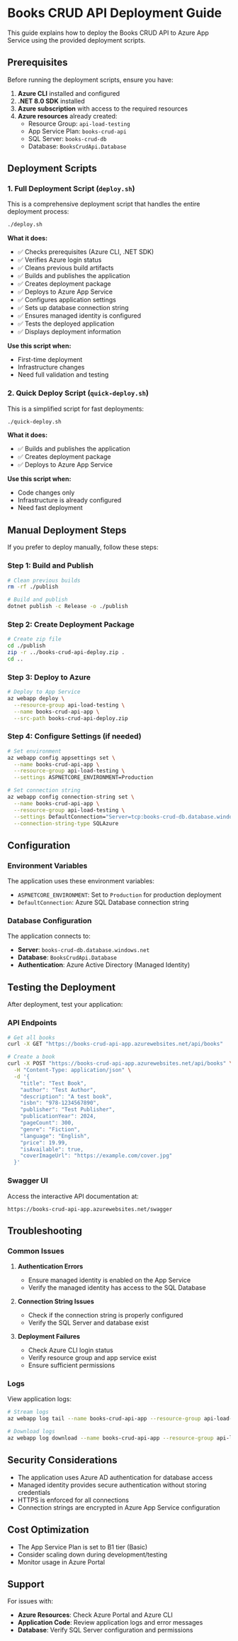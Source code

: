 # Books CRUD API Deployment Guide

This guide explains how to deploy the Books CRUD API to Azure App Service using the provided deployment scripts.

## Prerequisites

Before running the deployment scripts, ensure you have:

1. **Azure CLI** installed and configured
2. **.NET 8.0 SDK** installed
3. **Azure subscription** with access to the required resources
4. **Azure resources** already created:
   - Resource Group: `api-load-testing`
   - App Service Plan: `books-crud-api`
   - SQL Server: `books-crud-db`
   - Database: `BooksCrudApi.Database`

## Deployment Scripts

### 1. Full Deployment Script (`deploy.sh`)

This is a comprehensive deployment script that handles the entire deployment process:

```bash
./deploy.sh
```

**What it does:**
- ✅ Checks prerequisites (Azure CLI, .NET SDK)
- ✅ Verifies Azure login status
- ✅ Cleans previous build artifacts
- ✅ Builds and publishes the application
- ✅ Creates deployment package
- ✅ Deploys to Azure App Service
- ✅ Configures application settings
- ✅ Sets up database connection string
- ✅ Ensures managed identity is configured
- ✅ Tests the deployed application
- ✅ Displays deployment information

**Use this script when:**
- First-time deployment
- Infrastructure changes
- Need full validation and testing

### 2. Quick Deploy Script (`quick-deploy.sh`)

This is a simplified script for fast deployments:

```bash
./quick-deploy.sh
```

**What it does:**
- ✅ Builds and publishes the application
- ✅ Creates deployment package
- ✅ Deploys to Azure App Service

**Use this script when:**
- Code changes only
- Infrastructure is already configured
- Need fast deployment

## Manual Deployment Steps

If you prefer to deploy manually, follow these steps:

### Step 1: Build and Publish

```bash
# Clean previous builds
rm -rf ./publish

# Build and publish
dotnet publish -c Release -o ./publish
```

### Step 2: Create Deployment Package

```bash
# Create zip file
cd ./publish
zip -r ../books-crud-api-deploy.zip .
cd ..
```

### Step 3: Deploy to Azure

```bash
# Deploy to App Service
az webapp deploy \
  --resource-group api-load-testing \
  --name books-crud-api-app \
  --src-path books-crud-api-deploy.zip
```

### Step 4: Configure Settings (if needed)

```bash
# Set environment
az webapp config appsettings set \
  --name books-crud-api-app \
  --resource-group api-load-testing \
  --settings ASPNETCORE_ENVIRONMENT=Production

# Set connection string
az webapp config connection-string set \
  --name books-crud-api-app \
  --resource-group api-load-testing \
  --settings DefaultConnection="Server=tcp:books-crud-db.database.windows.net,1433;Initial Catalog=BooksCrudApi.Database;Encrypt=True;TrustServerCertificate=False;Connection Timeout=30;Authentication=\"Active Directory Default\";" \
  --connection-string-type SQLAzure
```

## Configuration

### Environment Variables

The application uses these environment variables:

- `ASPNETCORE_ENVIRONMENT`: Set to `Production` for production deployment
- `DefaultConnection`: Azure SQL Database connection string

### Database Configuration

The application connects to:
- **Server**: `books-crud-db.database.windows.net`
- **Database**: `BooksCrudApi.Database`
- **Authentication**: Azure Active Directory (Managed Identity)

## Testing the Deployment

After deployment, test your application:

### API Endpoints

```bash
# Get all books
curl -X GET "https://books-crud-api-app.azurewebsites.net/api/books"

# Create a book
curl -X POST "https://books-crud-api-app.azurewebsites.net/api/books" \
  -H "Content-Type: application/json" \
  -d '{
    "title": "Test Book",
    "author": "Test Author",
    "description": "A test book",
    "isbn": "978-1234567890",
    "publisher": "Test Publisher",
    "publicationYear": 2024,
    "pageCount": 300,
    "genre": "Fiction",
    "language": "English",
    "price": 19.99,
    "isAvailable": true,
    "coverImageUrl": "https://example.com/cover.jpg"
  }'
```

### Swagger UI

Access the interactive API documentation at:
```
https://books-crud-api-app.azurewebsites.net/swagger
```

## Troubleshooting

### Common Issues

1. **Authentication Errors**
   - Ensure managed identity is enabled on the App Service
   - Verify the managed identity has access to the SQL Database

2. **Connection String Issues**
   - Check if the connection string is properly configured
   - Verify the SQL Server and database exist

3. **Deployment Failures**
   - Check Azure CLI login status
   - Verify resource group and app service exist
   - Ensure sufficient permissions

### Logs

View application logs:

```bash
# Stream logs
az webapp log tail --name books-crud-api-app --resource-group api-load-testing

# Download logs
az webapp log download --name books-crud-api-app --resource-group api-load-testing
```

## Security Considerations

- The application uses Azure AD authentication for database access
- Managed identity provides secure authentication without storing credentials
- HTTPS is enforced for all connections
- Connection strings are encrypted in Azure App Service configuration

## Cost Optimization

- The App Service Plan is set to B1 tier (Basic)
- Consider scaling down during development/testing
- Monitor usage in Azure Portal

## Support

For issues with:
- **Azure Resources**: Check Azure Portal and Azure CLI
- **Application Code**: Review application logs and error messages
- **Database**: Verify SQL Server configuration and permissions 